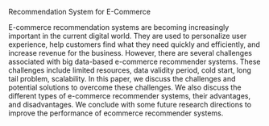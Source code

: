 Recommendation System for E-Commerce

E-commerce recommendation systems are becoming increasingly important in the current digital world. They are used to personalize user experience, help customers find what they need quickly and efficiently, and increase revenue for the business. However, there are several challenges associated with big data-based e-commerce recommender systems. These challenges include limited resources, data validity period, cold start, long tail problem, scalability. In this paper, we discuss the challenges and potential solutions to overcome these challenges. We also discuss the different types of e-commerce recommender systems, their advantages, and disadvantages. We conclude with some future research directions to improve the performance of ecommerce recommender systems.
